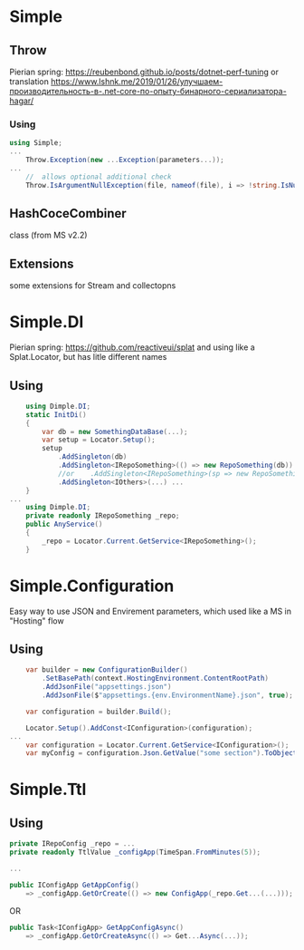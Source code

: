 # Simple

## Throw

Pierian spring:
https://reubenbond.github.io/posts/dotnet-perf-tuning
or translation
https://www.lshnk.me/2019/01/26/улучшаем-производительность-в-.net-core-по-опыту-бинарного-сериализатора-hagar/

### Using

```cs
using Simple;
...
	Throw.Exception(new ...Exception(parameters...));
...
	//	allows optional additional check
	Throw.IsArgumentNullException(file, nameof(file), i => !string.IsNullOrEmpty(i));
```

## HashCoceCombiner 
class (from MS v2.2)

## Extensions

some extensions for Stream and collectopns


# Simple.DI

Pierian spring:
https://github.com/reactiveui/splat
and using like a Splat.Locator, but has litle different names

##	Using
```cs
	using Dimple.DI;
	static InitDi()
	{
		var db = new SomethingDataBase(...);
		var setup = Locator.Setup();
		setup
			.AddSingleton(db)
			.AddSingleton<IRepoSomething>(() => new RepoSomething(db))
			//or	.AddSingleton<IRepoSomething>(sp => new RepoSomething(sp.GetService<SomethingDataBase>()))
			.AddSingleton<IOthers>(...) ...
	}
...
	using Dimple.DI;
	private readonly IRepoSomething _repo;
	public AnyService()
	{
		_repo = Locator.Current.GetService<IRepoSomething>();
	}
```


# Simple.Configuration

Easy way to use JSON and Envirement parameters, which used like a MS in "Hosting" flow

##	Using
```cs
    var builder = new ConfigurationBuilder()
        .SetBasePath(context.HostingEnvironment.ContentRootPath)
        .AddJsonFile("appsettings.json")
        .AddJsonFile($"appsettings.{env.EnvironmentName}.json", true);

    var configuration = builder.Build();

	Locator.Setup().AddConst<IConfiguration>(configuration);
...
    var configuration = Locator.Current.GetService<IConfiguration>();
	var myConfig = configuration.Json.GetValue("some section").ToObject<MyConfig>();
```

# Simple.Ttl

##	Using
```cs
private IRepoConfig _repo = ...
private readonly TtlValue _configApp(TimeSpan.FromMinutes(5));

...

public IConfigApp GetAppConfig()
	=> _configApp.GetOrCreate(() => new ConfigApp(_repo.Get...(...)));
```
OR
```cs
public Task<IConfigApp> GetAppConfigAsync()
	=> _configApp.GetOrCreateAsync(() => Get...Async(...));
```

